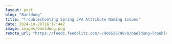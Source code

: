```yaml
---
layout: post
blog: "Baeldung"
title: "Troubleshooting Spring JPA Attribute Naming Issues"
date: 2024-10-20T16:17:44Z
image: images/baeldung.png
remote_url: "https://feeds.feedblitz.com/~/906526790/0/baeldung~Troubleshooting-Spring-JPA-Attribute-Naming-Issues"
---
```

